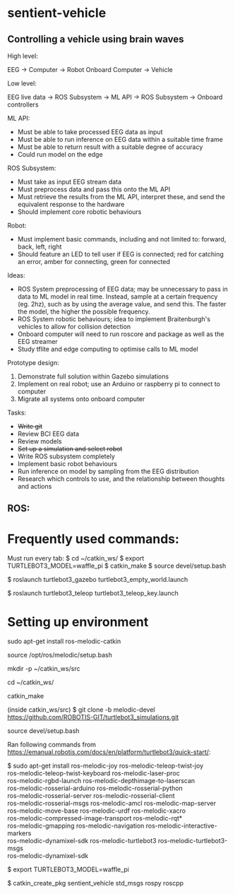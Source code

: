 # sentient-vehicle

## Controlling a vehicle using brain waves

High level:

EEG -> Computer -> Robot Onboard Computer -> Vehicle 

Low level:

EEG live data -> ROS Subsystem -> ML API -> ROS Subsystem -> Onboard controllers 

ML API:
- Must be able to take processed EEG data as input 
- Must be able to run inference on EEG data within a suitable time frame 
- Must be able to return result with a suitable degree of accuracy 
- Could run model on the edge

ROS Subsystem:
- Must take as input EEG stream data
- Must preprocess data and pass this onto the ML API 
- Must retrieve the results from the ML API, interpret these, and send the equivalent response to the hardware 
- Should implement core robotic behaviours 

Robot:
- Must implement basic commands, including and not limited to: forward, back, left, right 
- Should feature an LED to tell user if EEG is connected; red for catching an error, amber for connecting, green for connected

Ideas:
- ROS System preprocessing of EEG data; may be unnecessary to pass in data to ML model in real time. Instead, sample at a certain frequency (eg. 2hz), such as by using the average value, and send this. The faster the model, the higher the possible frequency.
- ROS System robotic behaviours; idea to implement Braitenburgh's vehicles to allow for collision detection 
- Onboard computer will need to run roscore and package as well as the EEG streamer 
- Study tflite and edge computing to optimise calls to ML model 

Prototype design:
1. Demonstrate full solution within Gazebo simulations
2. Implement on real robot; use an Arduino or raspberry pi to connect to computer 
3. Migrate all systems onto onboard computer 

Tasks:
- ~~Write git~~
- Review BCI EEG data
- Review models
- ~~Set up a simulation and select robot~~
- Write ROS subsystem completely
- Implement basic robot behaviours 
- Run inference on model by sampling from the EEG distribution
- Research which controls to use, and the relationship between thoughts and actions

## ROS:

# Frequently used commands:

Must run every tab:
$ cd ~/catkin_ws/
$ export TURTLEBOT3_MODEL=waffle_pi
$ catkin_make
$ source devel/setup.bash

$ roslaunch turtlebot3_gazebo turtlebot3_empty_world.launch

$ roslaunch turtlebot3_teleop turtlebot3_teleop_key.launch

# Setting up environment

sudo apt-get install ros-melodic-catkin

source /opt/ros/melodic/setup.bash

mkdir -p ~/catkin_ws/src

cd ~/catkin_ws/

catkin_make

(inside catkin_ws/src) $ git clone -b melodic-devel https://github.com/ROBOTIS-GIT/turtlebot3_simulations.git

source devel/setup.bash

Ran following commands from https://emanual.robotis.com/docs/en/platform/turtlebot3/quick-start/:

$ sudo apt-get install ros-melodic-joy ros-melodic-teleop-twist-joy \
  ros-melodic-teleop-twist-keyboard ros-melodic-laser-proc \
  ros-melodic-rgbd-launch ros-melodic-depthimage-to-laserscan \
  ros-melodic-rosserial-arduino ros-melodic-rosserial-python \
  ros-melodic-rosserial-server ros-melodic-rosserial-client \
  ros-melodic-rosserial-msgs ros-melodic-amcl ros-melodic-map-server \
  ros-melodic-move-base ros-melodic-urdf ros-melodic-xacro \
  ros-melodic-compressed-image-transport ros-melodic-rqt* \
  ros-melodic-gmapping ros-melodic-navigation ros-melodic-interactive-markers \
  ros-melodic-dynamixel-sdk ros-melodic-turtlebot3 ros-melodic-turtlebot3-msgs \
  ros-melodic-dynamixel-sdk

$ export TURTLEBOT3_MODEL=waffle_pi

$ catkin_create_pkg sentient_vehicle std_msgs rospy roscpp
